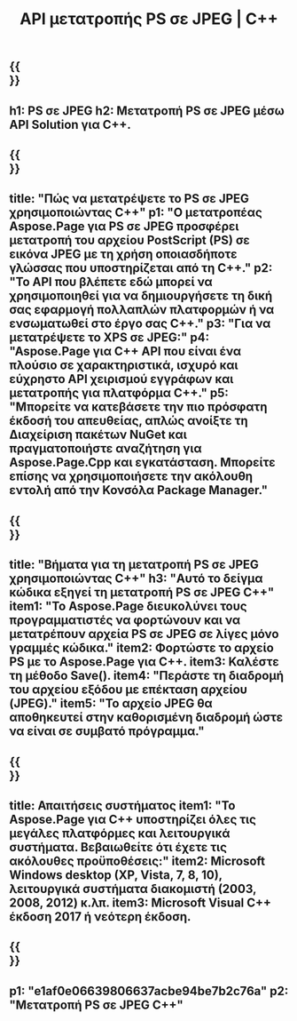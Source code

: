 ﻿---
translation: true
template: /_templates/_conversion-child-cpp.md
title: API μετατροπής PS σε JPEG | C++
url: /cpp/conversion/ps-to-jpeg/
description: Η μετατροπή PS σε JPEG παρέχεται από το Aspose.Page για λύση API C++. Λειτουργεί σε C++ Runtime Environment για Windows 32 bit, Windows 64 bit και Linux 64 bit.
informat: PS
outformat: JPEG
otherformats: XPS EPS
---

{{<section banner>}}
---
h1: PS σε JPEG
h2: Μετατροπή PS σε JPEG μέσω API Solution για C++.
---

{{<section overview>}}
---
title: "Πώς να μετατρέψετε το PS σε JPEG χρησιμοποιώντας C++"
p1: "Ο μετατροπέας Aspose.Page για PS σε JPEG προσφέρει μετατροπή του αρχείου PostScript (PS) σε εικόνα JPEG με τη χρήση οποιασδήποτε γλώσσας που υποστηρίζεται από τη C++."
p2: "Το API που βλέπετε εδώ μπορεί να χρησιμοποιηθεί για να δημιουργήσετε τη δική σας εφαρμογή πολλαπλών πλατφορμών ή να ενσωματωθεί στο έργο σας C++."
p3: "Για να μετατρέψετε το XPS σε JPEG:"
p4: "Aspose.Page για C++ API που είναι ένα πλούσιο σε χαρακτηριστικά, ισχυρό και εύχρηστο API χειρισμού εγγράφων και μετατροπής για πλατφόρμα C++."
p5: "Μπορείτε να κατεβάσετε την πιο πρόσφατη έκδοσή του απευθείας, απλώς ανοίξτε τη Διαχείριση πακέτων NuGet και πραγματοποιήστε αναζήτηση για Aspose.Page.Cpp και εγκατάσταση. Μπορείτε επίσης να χρησιμοποιήσετε την ακόλουθη εντολή από την Κονσόλα Package Manager."
---

{{<section feature1>}}
---
title: "Βήματα για τη μετατροπή PS σε JPEG χρησιμοποιώντας C++"
h3: "Αυτό το δείγμα κώδικα εξηγεί τη μετατροπή PS σε JPEG C++"
item1: "Το Aspose.Page διευκολύνει τους προγραμματιστές να φορτώνουν και να μετατρέπουν αρχεία PS σε JPEG σε λίγες μόνο γραμμές κώδικα."
item2: Φορτώστε το αρχείο PS με το Aspose.Page για C++.
item3: Καλέστε τη μέθοδο Save().
item4: "Περάστε τη διαδρομή του αρχείου εξόδου με επέκταση αρχείου (JPEG)."
item5: "Το αρχείο JPEG θα αποθηκευτεί στην καθορισμένη διαδρομή ώστε να είναι σε συμβατό πρόγραμμα."
---

{{<section feature2>}}
---
title: Απαιτήσεις συστήματος
item1: "Το Aspose.Page για C++ υποστηρίζει όλες τις μεγάλες πλατφόρμες και λειτουργικά συστήματα. Βεβαιωθείτε ότι έχετε τις ακόλουθες προϋποθέσεις:"
item2: Microsoft Windows desktop (XP, Vista, 7, 8, 10), λειτουργικά συστήματα διακομιστή (2003, 2008, 2012) κ.λπ.
item3: Microsoft Visual C++ έκδοση 2017 ή νεότερη έκδοση.
---

{{<section gist>}}
---
p1: "e1af0e06639806637acbe94be7b2c76a"
p2: "Μετατροπή PS σε JPEG C++"
---
